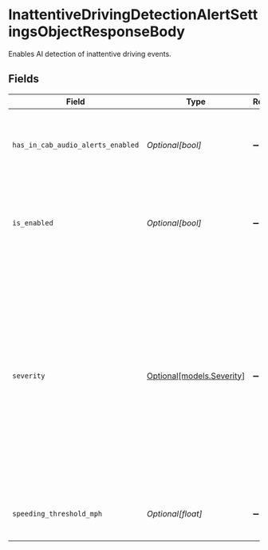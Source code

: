 # InattentiveDrivingDetectionAlertSettingsObjectResponseBody

Enables AI detection of inattentive driving events.


## Fields

| Field                                                                                                                                                                                                                             | Type                                                                                                                                                                                                                              | Required                                                                                                                                                                                                                          | Description                                                                                                                                                                                                                       | Example                                                                                                                                                                                                                           |
| --------------------------------------------------------------------------------------------------------------------------------------------------------------------------------------------------------------------------------- | --------------------------------------------------------------------------------------------------------------------------------------------------------------------------------------------------------------------------------- | --------------------------------------------------------------------------------------------------------------------------------------------------------------------------------------------------------------------------------- | --------------------------------------------------------------------------------------------------------------------------------------------------------------------------------------------------------------------------------- | --------------------------------------------------------------------------------------------------------------------------------------------------------------------------------------------------------------------------------- |
| `has_in_cab_audio_alerts_enabled`                                                                                                                                                                                                 | *Optional[bool]*                                                                                                                                                                                                                  | :heavy_minus_sign:                                                                                                                                                                                                                | Indicates whether in-cab audio alerts for inattentive driving are turned on.                                                                                                                                                      | true                                                                                                                                                                                                                              |
| `is_enabled`                                                                                                                                                                                                                      | *Optional[bool]*                                                                                                                                                                                                                  | :heavy_minus_sign:                                                                                                                                                                                                                | Indicates whether AI event detection for inattentive driving is turned on.                                                                                                                                                        | true                                                                                                                                                                                                                              |
| `severity`                                                                                                                                                                                                                        | [Optional[models.Severity]](../models/severity.md)                                                                                                                                                                                | :heavy_minus_sign:                                                                                                                                                                                                                | Severity of inattentive driving events. Options include low (alerts for all events), medium (alerts for medium and high severity events), and high (alerts for high severity events only).  Valid values: `low`, `medium`, `high` | low                                                                                                                                                                                                                               |
| `speeding_threshold_mph`                                                                                                                                                                                                          | *Optional[float]*                                                                                                                                                                                                                 | :heavy_minus_sign:                                                                                                                                                                                                                | Alert when speed is over this many miles per hour.                                                                                                                                                                                | 10                                                                                                                                                                                                                                |